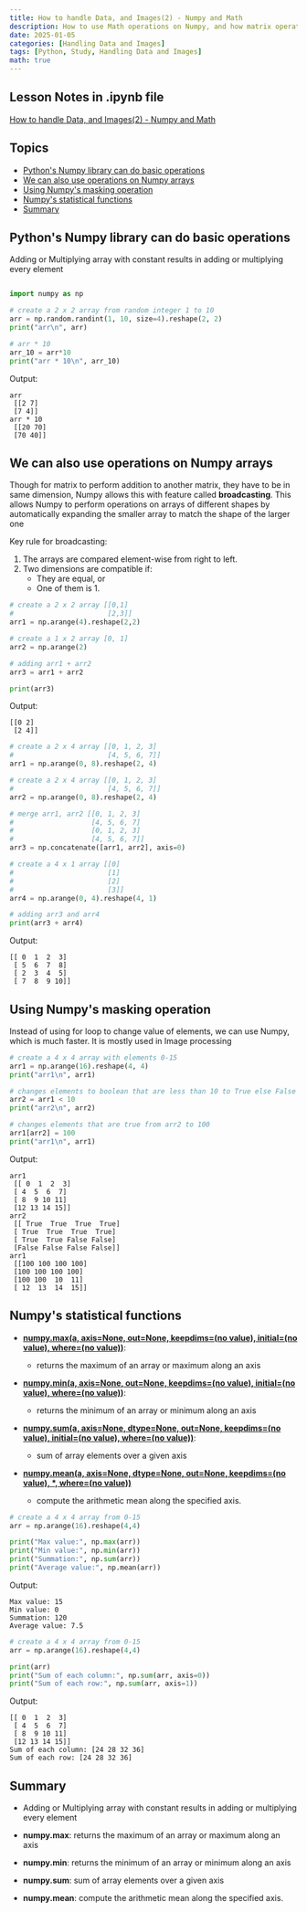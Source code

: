 ```yaml
---
title: How to handle Data, and Images(2) - Numpy and Math
description: How to use Math operations on Numpy, and how matrix operations work.
date: 2025-01-05
categories: [Handling Data and Images]
tags: [Python, Study, Handling Data and Images]
math: true
---
```


## Lesson Notes in .ipynb file

[How to handle Data, and Images(2) - Numpy and Math](https://github.com/hyeonukim/DataProcessing_ImageHandling/blob/main/How_to_handle_Data%2C_and_Images(2)_Numpy_and_Math.ipynb)

## Topics

- [Python's Numpy library can do basic operations](#pythons-numpy-library-can-do-basic-operations)
- [We can also use operations on Numpy arrays](#we-can-also-use-operations-on-numpy-arrays)
- [Using Numpy's masking operation](#using-numpys-masking-operation)
- [Numpy's statistical functions](#numpys-statistical-functions)
- [Summary](#summary)


## Python's Numpy library can do basic operations

Adding or Multiplying array with constant results in adding or multiplying every element

```python

import numpy as np

# create a 2 x 2 array from random integer 1 to 10
arr = np.random.randint(1, 10, size=4).reshape(2, 2)
print("arr\n", arr)

# arr * 10
arr_10 = arr*10
print("arr * 10\n", arr_10)
```

Output:

```
arr
 [[2 7]
 [7 4]]
arr * 10
 [[20 70]
 [70 40]]
 ```

## We can also use operations on Numpy arrays

Though for matrix to perform addition to another matrix, they have to be in same dimension, Numpy allows this with feature called **broadcasting**. This allows Numpy to perform operations on arrays of different shapes by automatically expanding the smaller array to match the shape of the larger one

Key rule for broadcasting:
1. The arrays are compared element-wise from right to left.
1. Two dimensions are compatible if:
    - They are equal, or
    - One of them is 1.

```python
# create a 2 x 2 array [[0,1]
#                       [2,3]]
arr1 = np.arange(4).reshape(2,2)

# create a 1 x 2 array [0, 1]
arr2 = np.arange(2)

# adding arr1 + arr2
arr3 = arr1 + arr2

print(arr3)
```

Output:

```
[[0 2]
 [2 4]]
```

```python
# create a 2 x 4 array [[0, 1, 2, 3]
#                       [4, 5, 6, 7]]
arr1 = np.arange(0, 8).reshape(2, 4)

# create a 2 x 4 array [[0, 1, 2, 3]
#                       [4, 5, 6, 7]]
arr2 = np.arange(0, 8).reshape(2, 4)

# merge arr1, arr2 [[0, 1, 2, 3]
#                   [4, 5, 6, 7]
#                   [0, 1, 2, 3]
#                   [4, 5, 6, 7]]
arr3 = np.concatenate([arr1, arr2], axis=0)

# create a 4 x 1 array [[0]
#                       [1]
#                       [2]
#                       [3]]
arr4 = np.arange(0, 4).reshape(4, 1)

# adding arr3 and arr4
print(arr3 + arr4)
```

Output: 

```
[[ 0  1  2  3]
 [ 5  6  7  8]
 [ 2  3  4  5]
 [ 7  8  9 10]]
```

## Using Numpy's masking operation

Instead of using for loop to change value of elements, we can use Numpy, which is much faster. It is mostly used in Image processing

```python
# create a 4 x 4 array with elements 0-15
arr1 = np.arange(16).reshape(4, 4)
print("arr1\n", arr1)

# changes elements to boolean that are less than 10 to True else False
arr2 = arr1 < 10
print("arr2\n", arr2)

# changes elements that are true from arr2 to 100
arr1[arr2] = 100
print("arr1\n", arr1)
```

Output:

```
arr1
 [[ 0  1  2  3]
 [ 4  5  6  7]
 [ 8  9 10 11]
 [12 13 14 15]]
arr2
 [[ True  True  True  True]
 [ True  True  True  True]
 [ True  True False False]
 [False False False False]]
arr1
 [[100 100 100 100]
 [100 100 100 100]
 [100 100  10  11]
 [ 12  13  14  15]]
```

## Numpy's statistical functions

- [**numpy.max(a, axis=None, out=None, keepdims=(no value), initial=(no value), where=(no value))**](https://numpy.org/doc/stable/reference/generated/numpy.max.html):
    - returns the maximum of an array or maximum along an axis

- [**numpy.min(a, axis=None, out=None, keepdims=(no value), initial=(no value), where=(no value))**](https://numpy.org/doc/stable/reference/generated/numpy.min.html):
    - returns the minimum of an array or minimum along an axis

- [**numpy.sum(a, axis=None, dtype=None, out=None, keepdims=(no value), initial=(no value), where=(no value))**](https://numpy.org/doc/stable/reference/generated/numpy.sum.html):
    - sum of array elements over a given axis

- [**numpy.mean(a, axis=None, dtype=None, out=None, keepdims=(no value), *, where=(no value))**](https://numpy.org/doc/stable/reference/generated/numpy.mean.html)
    - compute the arithmetic mean along the specified axis.


```python
# create a 4 x 4 array from 0-15
arr = np.arange(16).reshape(4,4)

print("Max value:", np.max(arr))
print("Min value:", np.min(arr))
print("Summation:", np.sum(arr))
print("Average value:", np.mean(arr))
```

Output:

```
Max value: 15
Min value: 0
Summation: 120
Average value: 7.5
```

```python
# create a 4 x 4 array from 0-15
arr = np.arange(16).reshape(4,4)

print(arr)
print("Sum of each column:", np.sum(arr, axis=0))
print("Sum of each row:", np.sum(arr, axis=1))
```

Output:
```
[[ 0  1  2  3]
 [ 4  5  6  7]
 [ 8  9 10 11]
 [12 13 14 15]]
Sum of each column: [24 28 32 36]
Sum of each row: [24 28 32 36]
```

## Summary

- Adding or Multiplying array with constant results in adding or multiplying every element

- **numpy.max**: returns the maximum of an array or maximum along an axis

- **numpy.min**: returns the minimum of an array or minimum along an axis

- **numpy.sum**: sum of array elements over a given axis

- **numpy.mean**: compute the arithmetic mean along the specified axis.